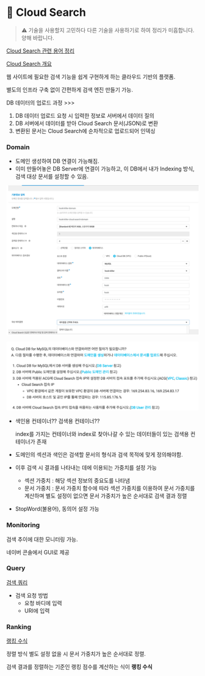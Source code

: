 # 🔎 Cloud Search

> :warning: 기술을 사용할지 고민하다 다른 기술을 사용하기로 하여 정리가 미흡합니다. 양해 바랍니다.

[Cloud Search 관련 용어 정리](./용어정리/Cloud%20Search%20관련%20용어정리.md)

[Cloud Search 개요](https://guide.ncloud-docs.com/docs/cloudsearch-overview)

웹 사이트에 필요한 검색 기능을 쉽게 구현하게 하는 클라우드 기반의 플랫폼.

별도의 인프라 구축 없이 간편하게 검색 엔진 만들기 가능.

DB 데이터의 업로드 과정 >>>

1. DB 데이터 업로드 요청 시 입력한 정보로 서버에서 데이터 질의
2. DB 서버에서 데이터를 받아 Cloud Search 문서(JSON)로 변환
3. 변환된 문서는 Cloud Search에 순차적으로 업로드되어 인덱싱

### Domain

- 도메인 생성하여 DB 연결이 가능해짐.
- 이미 만들어놓은 DB Server에 연결이 가능하고, 이 DB에서 내가 Indexing 방식, 검색 대상 문서를 설정할 수 있음.

![Alt text](./CloudSearch%20Images/image.png)

![Alt text](./CloudSearch%20Images/image-1.png)

- 색인용 컨테이너?? 검색용 컨테이너??
    
    index를 가지는 컨테이너와 index로 찾아나갈 수 있는 데이터들이 있는 검색용 컨테이너가 존재
    
- 도메인의 섹션과 색인은 검색할 문서의 형식과 검색 목적에 맞게 정의해야함.
- 이후 검색 시 결과를 나타내는 데에 이용되는 가중치를 설정 가능
    - 섹션 가중치 : 해당 섹션 정보의 중요도를 나타냄
    - 문서 가중치 : 문서 가중치 함수에 따라 섹션 가중치를 이용하여 문서 가중치를 계산하며 별도 설정이 없으면 문서 가중치가 높은 순서대로 검색 결과 정렬
- StopWord(불용어), 동의어 설정 가능

### Monitoring

검색 추이에 대한 모니터링 가능.

네이버 콘솔에서 GUI로 제공

### Query

[검색 쿼리](https://guide.ncloud-docs.com/docs/cloudsearch-searchquery)

- 검색 요청 방법
    - 요청 바디에 입력
    - URI에 입력

### Ranking

[랭킹 수식](https://guide.ncloud-docs.com/docs/cloudsearch-ranking)

정렬 방식 별도 설정 없을 시 문서 가중치가 높은 순서대로 정렬.

검색 결과를 정렬하는 기준인 랭킹 점수를 계산하는 식이 **랭킹 수식**